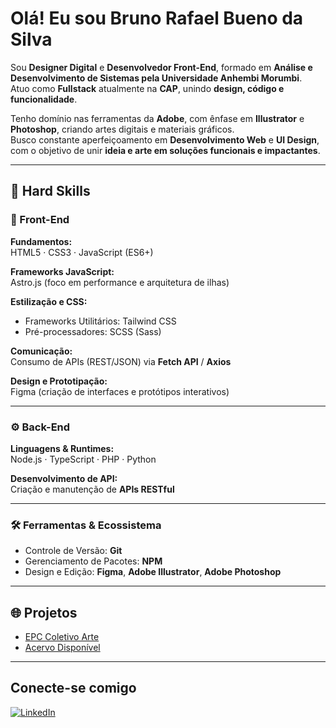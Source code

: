# Olá! Eu sou Bruno Rafael Bueno da Silva

Sou **Designer Digital** e **Desenvolvedor Front-End**, formado em **Análise e Desenvolvimento de Sistemas pela Universidade Anhembi Morumbi**.  
Atuo como **Fullstack** atualmente na **CAP**, unindo **design, código e funcionalidade**.

Tenho domínio nas ferramentas da **Adobe**, com ênfase em **Illustrator** e **Photoshop**, criando artes digitais e materiais gráficos.  
Busco constante aperfeiçoamento em **Desenvolvimento Web** e **UI Design**, com o objetivo de unir **ideia e arte em soluções funcionais e impactantes**.

---

## 🚀 Hard Skills

### 🧩 Front-End

**Fundamentos:**  
HTML5 · CSS3 · JavaScript (ES6+)

**Frameworks JavaScript:**  
Astro.js (foco em performance e arquitetura de ilhas)

**Estilização e CSS:**  
- Frameworks Utilitários: Tailwind CSS  
- Pré-processadores: SCSS (Sass)

**Comunicação:**  
Consumo de APIs (REST/JSON) via **Fetch API** / **Axios**

**Design e Prototipação:**  
Figma (criação de interfaces e protótipos interativos)

---

### ⚙️ Back-End

**Linguagens & Runtimes:**  
Node.js · TypeScript · PHP · Python

**Desenvolvimento de API:**  
Criação e manutenção de **APIs RESTful**

---

### 🛠️ Ferramentas & Ecossistema

- Controle de Versão: **Git**
- Gerenciamento de Pacotes: **NPM**
- Design e Edição: **Figma**, **Adobe Illustrator**, **Adobe Photoshop**

---

## 🌐 Projetos

- [EPC Coletivo Arte](https://www.epccoletivoarte.com.br/)
- [Acervo Disponível](https://acervodisponivel.com.br/)

---

## Conecte-se comigo

[![LinkedIn](https://img.shields.io/badge/LinkedIn-0077B5?style=for-the-badge&logo=linkedin&logoColor=white)](https://www.linkedin.com/in/bruno-rafael-bueno-da-silva/)
